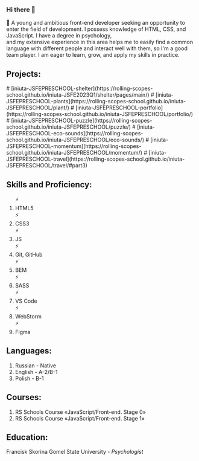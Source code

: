 ### Hi there 👋

<p class="about-myself__introduce">
                  🔭 A young and ambitious front-end developer seeking an opportunity to enter the field of development.
                    I possess knowledge of HTML, CSS, and JavaScript.
                    I have a degree in psychology, <br>and my extensive experience in this area helps me to
                    easily find a common language with different people and interact well with them, so I'm
                    a good team player.
                    I am eager to learn, grow, and apply my skills in practice.
  </p>
  
<h2 class="title projects_title">Projects:</h2>
# [iniuta-JSFEPRESCHOOL-shelter](https://rolling-scopes-school.github.io/iniuta-JSFE2023Q1/shelter/pages/main/)
# [iniuta-JSFEPRESCHOOL-plants](https://rolling-scopes-school.github.io/iniuta-JSFEPRESCHOOL/plant/)
# [iniuta-JSFEPRESCHOOL-portfolio](https://rolling-scopes-school.github.io/iniuta-JSFEPRESCHOOL/portfolio/)
# [iniuta-JSFEPRESCHOOL-puzzle](https://rolling-scopes-school.github.io/iniuta-JSFEPRESCHOOL/puzzle/)
# [iniuta-JSFEPRESCHOOL-eco-sounds](https://rolling-scopes-school.github.io/iniuta-JSFEPRESCHOOL/eco-sounds/)
# [iniuta-JSFEPRESCHOOL-momentum](https://rolling-scopes-school.github.io/iniuta-JSFEPRESCHOOL/momentum/)
# [iniuta-JSFEPRESCHOOL-travel](https://rolling-scopes-school.github.io/iniuta-JSFEPRESCHOOL/travel/#part3)

<h2 class="title skills_title">Skills and Proficiency:</h2>
                <ol class="lists-property">
                    ⚡<li class="skills__list-items">HTML5</li> ⚡<li class="skills__list-items">CSS3</li>
                    ⚡<li class="skills__list-items">JS</li>  ⚡<li class="skills__list-items">Git, GitHub</li>
                    ⚡<li class="skills__list-items">BEM</li>  ⚡<li class="skills__list-items">SASS</li>
                    ⚡<li class="skills__list-items">VS Code</li>  ⚡<li class="skills__list-items">WebStorm</li>
                    ⚡<li class="skills__list-items">Figma</li>
                </ol>

<h2 class="title languages_title">Languages:</h2>
                <ol class="lists-property">
                    <li class="languages-list__items">Russian - Native</li>
                    <li class="languages-list__items">English - A-2/B-1</li>
                    <li class="languages-list__items">Polish - B-1</li>
                </ol>

  <h2 class="title courses_title">Courses:</h2>
                <ol class="lists-property">
                    <li class="languages-list__items">RS Schools Course «JavaScript/Front-end. Stage 0»</li>
                    <li class="languages-list__items">RS Schools Course «JavaScript/Front-end. Stage 1»</li>
                </ol>

  <h2 class="title edukation_title">Education:</h2>
                <p class="edukation__name-of-school">Francisk Skorina Gomel State University -
                    <i>Psychologist</i>
                </p>


<!--
**Iniuta/Iniuta** is a ✨ _special_ ✨ repository because its `README.md` (this file) appears on your GitHub profile.

Here are some ideas to get you started:

- 🔭 I’m currently working on ...
- 🌱 I’m currently learning ...
- 👯 I’m looking to collaborate on ...
- 🤔 I’m looking for help with ...
- 💬 Ask me about ...
- 📫 How to reach me: ...
- 😄 Pronouns: ...
- ⚡ Fun fact: ...
-->
